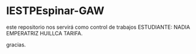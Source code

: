 # IESTPEspinar-GAW
este repositorio nos servirá como control de trabajos
ESTUDIANTE: NADIA EMPERATRIZ HUILLCA TARIFA.

gracias.
